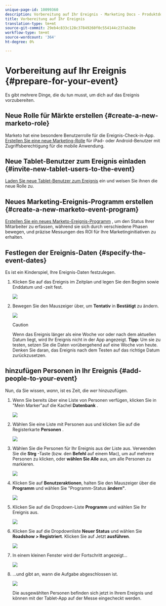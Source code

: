 ```yaml
---
unique-page-id: 10099360
description: Vorbereitung auf Ihr Ereignis - Marketing Docs - Produktdokumentation
title: Vorbereitung auf Ihr Ereignis
translation-type: tm+mt
source-git-commit: 29eb4c833c128c37849260f0c554144c237ab28e
workflow-type: tm+mt
source-wordcount: '364'
ht-degree: 0%

---
```



# Vorbereitung auf Ihr Ereignis {#prepare-for-your-event}

Es gibt mehrere Dinge, die du tun musst, um dich auf das Ereignis vorzubereiten.

## Neue Rolle für Märkte erstellen {#create-a-new-marketo-role}

Marketo hat eine besondere Benutzerrolle für die Ereignis-Check-in-App.  [Erstellen Sie eine neue Marketing-Rolle](https://docs.marketo.com/display/DOCS/Grant+User+Access+to+the+Check-in+App) für iPad- oder Android-Benutzer mit Zugriffsberechtigung für die mobile Anwendung.

## Neue Tablet-Benutzer zum Ereignis einladen {#invite-new-tablet-users-to-the-event}

[Laden Sie neue Tablet-Benutzer zum Ereignis](https://docs.marketo.com/display/DOCS/Grant+User+Access+to+the+Check-in+App) ein und weisen Sie ihnen die neue Rolle zu.

## Neues Marketing-Ereignis-Programm erstellen {#create-a-new-marketo-event-program}

[Erstellen Sie ein neues Marketo-Ereignis-Programm](/help/marketo/product-docs/demand-generation/events/understanding-events/create-a-new-event-program.md) , um den Status Ihrer Mitarbeiter zu erfassen, während sie sich durch verschiedene Phasen bewegen, und präzise Messungen des ROI für Ihre Marketinginitiativen zu erhalten.

## Festlegen der Ereignis-Daten {#specify-the-event-dates}

Es ist ein Kinderspiel, Ihre Ereignis-Daten festzulegen.

1. Klicken Sie auf das Ereignis im Zeitplan und legen Sie den Beginn sowie Enddatum und -zeit fest.

   ![](assets/image2016-4-6-15-3a27-3a35.png)

1. Bewegen Sie den Mauszeiger über, um **Tentativ** in **Bestätigt** zu ändern.

   ![](assets/image2016-4-6-15-3a30-3a57.png)

   >[!CAUTION]
   >
   >Wenn das Ereignis länger als eine Woche vor oder nach dem aktuellen Datum liegt, wird Ihr Ereignis nicht in der App angezeigt. **Tipp**: Um sie zu testen, setzen Sie die Daten vorübergehend auf eine Woche von heute. Denken Sie daran, das Ereignis nach dem Testen auf das richtige Datum zurückzusetzen.

## hinzufügen Personen in Ihr Ereignis {#add-people-to-your-event}

Nun, da Sie wissen, *wann*, ist es Zeit, die *wer* hinzuzufügen.

1. Wenn Sie bereits über eine Liste von Personen verfügen, klicken Sie in &quot;Mein Marker&quot;auf die Kachel **Datenbank** .

   ![](assets/db.png)

1. Wählen Sie eine Liste mit Personen aus und klicken Sie auf die Registerkarte **Personen** .

   ![](assets/four.png)

1. Wählen Sie die Personen für Ihr Ereignis aus der Liste aus. Verwenden Sie die **Strg** -Taste (bzw. den **Befehl** auf einem Mac), um auf mehrere Personen zu klicken, oder **wählen Sie Alle** aus, um alle Personen zu markieren.

   ![](assets/five.png)

1. Klicken Sie auf **Benutzeraktionen**, halten Sie den Mauszeiger über die **Programm** und wählen Sie &quot;Programm-Status **ändern&quot;**.

   ![](assets/six.png)

1. Klicken Sie auf die Dropdown-Liste **Programm** und wählen Sie Ihr Ereignis aus.

   ![](assets/seven.png)

1. Klicken Sie auf die Dropdownliste **Neuer Status** und wählen Sie **Roadshow > Registriert**. Klicken Sie auf Jetzt **ausführen**.

   ![](assets/eight.png)

1. In einem kleinen Fenster wird der Fortschritt angezeigt...

   ![](assets/image2016-4-7-16-3a49-3a7.png)

1. ...und gibt an, wann die Aufgabe abgeschlossen ist.

   ![](assets/ten.png)

   Die ausgewählten Personen befinden sich jetzt in Ihrem Ereignis und können mit der Tablet-App auf der Messe eingecheckt werden.
